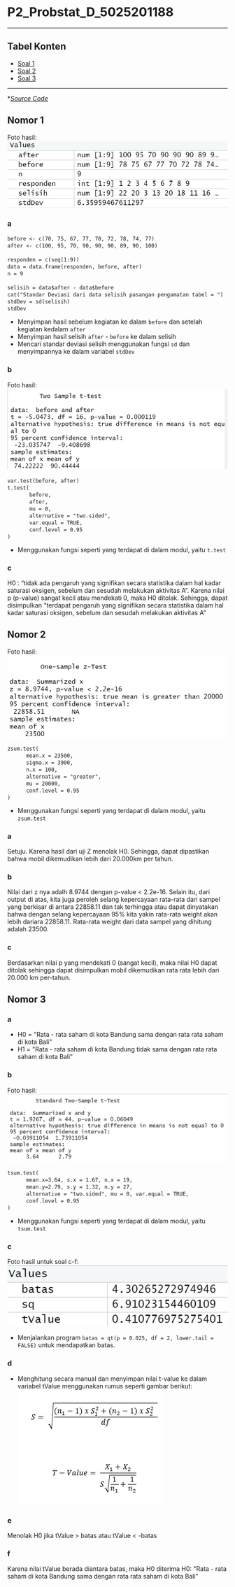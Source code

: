 # P2_Probstat_D_5025201188


---

## Tabel Konten
- [Soal 1](#nomor-1)  
- [Soal 2](#nomor-2)
- [Soal 3](#nomor-3)

---
**[Source Code](https://github.com/Graidy27/P2_Probstat_D_5025201188/blob/main/D_5025201188.R)*

## Nomor 1
Foto hasil:
![](pict/1.jpg)

### a
```
before <- c(78, 75, 67, 77, 70, 72, 78, 74, 77)
after <- c(100, 95, 70, 90, 90, 90, 89, 90, 100)

responden = c(seq(1:9))
data = data.frame(responden, before, after)
n = 9

selisih = data$after - data$before
cat("Standar Deviasi dari data selisih pasangan pengamatan tabel = ")
stdDev = sd(selisih)
stdDev
```
- Menyimpan hasil sebelum kegiatan ke dalam `before` dan setelah kegiatan kedalam `after`
- Menyimpan hasil selisih `after` - `before` ke dalam selisih
- Mencari standar deviasi selisih menggunakan fungsi `sd` dan menyimpannya ke dalam variabel `stdDev`

### b
Foto hasil:
![](pict/1b.jpg)

```
var.test(before, after)
t.test(
       before, 
       after, 
       mu = 0, 
       alternative = "two.sided", 
       var.equal = TRUE,
       conf.level = 0.95
)
```
- Menggunakan fungsi seperti yang terdapat di dalam modul, yaitu `t.test`

### c
H0 : “tidak ada pengaruh yang signifikan secara statistika dalam hal kadar saturasi oksigen, sebelum dan sesudah melakukan aktivitas A”. Karena nilai p (p-value) sangat kecil atau mendekati 0, maka H0 ditolak. Sehingga, dapat disimpulkan "terdapat pengaruh yang signifikan secara statistika dalam hal kadar saturasi oksigen, sebelum dan sesudah melakukan aktivitas A"


## Nomor 2
Foto hasil:
![](pict/2.jpg)

```
zsum.test(
      mean.x = 23500, 
      sigma.x = 3900, 
      n.x = 100,
      alternative = "greater", 
      mu = 20000,
      conf.level = 0.95
)
```
- Menggunakan fungsi seperti yang terdapat di dalam modul, yaitu `zsum.test`
### a
Setuju. Karena hasil dari uji Z menolak H0. Sehingga, dapat dipastikan bahwa mobil dikemudikan lebih dari 20.000km per tahun.

### b
Nilai dari z nya adalh 8.9744 dengan p-value < 2.2e-16. Selain itu, dari output di atas, kita juga peroleh selang kepercayaan rata-rata dari sampel yang berkisar di antara 22858.11 dan tak terhingga atau dapat dinyatakan bahwa dengan selang kepercayaan 95% kita yakin rata-rata weight akan lebih dariara 22858.11. Rata-rata weight dari data sampel yang dihitung adalah 23500.

### c
Berdasarkan nilai p yang mendekati 0 (sangat kecil), maka nilai H0 dapat ditolak sehingga dapat disimpulkan mobil dikemudikan rata rata lebih dari 20.000 km per-tahun.

## Nomor 3
### a
- H0 = "Rata - rata saham di kota Bandung sama dengan rata rata saham di kota Bali"
- H1 = "Rata - rata saham di kota Bandung tidak sama dengan rata rata saham di kota Bali"

### b
Foto hasil:
![](pict/3b.jpg)
```
tsum.test(
      mean.x=3.64, s.x = 1.67, n.x = 19, 
      mean.y=2.79, s.y = 1.32, n.y = 27, 
      alternative = "two.sided", mu = 0, var.equal = TRUE,
      conf.level = 0.95
)
```
- Menggunakan fungsi seperti yang terdapat di dalam modul, yaitu `tsum.test`

### c
Foto hasil untuk soal c-f:
![](pict/3cdef.jpg)
- Menjalankan program `batas = qt(p = 0.025, df = 2, lower.tail = FALSE)` untuk mendapatkan batas.

### d
- Menghitung secara manual dan menyimpan nilai t-value ke dalam variabel tValue menggunakan rumus seperti gambar berikut:
![](pict/rumus.jpeg)

### e
Menolak H0 jika tValue > batas atau tValue < -batas

### f
Karena nilai tValue berada diantara batas, maka H0 diterima
H0: "Rata - rata saham di kota Bandung sama dengan rata rata saham di kota Bali"
